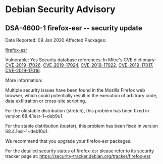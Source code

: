 
Debian Security Advisory
========================


DSA-4600-1 firefox-esr -- security update
-----------------------------------------



Date Reported:
09 Jan 2020
Affected Packages:

[firefox-esr](https://packages.debian.org/src:firefox-esr)

Vulnerable:
Yes
Security database references:
In Mitre's CVE dictionary: [CVE-2019-17026](https://security-tracker.debian.org/tracker/CVE-2019-17026), [CVE-2019-17024](https://security-tracker.debian.org/tracker/CVE-2019-17024), [CVE-2019-17022](https://security-tracker.debian.org/tracker/CVE-2019-17022), [CVE-2019-17017](https://security-tracker.debian.org/tracker/CVE-2019-17017), [CVE-2019-17016](https://security-tracker.debian.org/tracker/CVE-2019-17016).  

More information:

Multiple security issues have been found in the Mozilla Firefox
web browser, which could potentially result in the execution
of arbitrary code, data exfiltration or cross-site scripting.


For the oldstable distribution (stretch), this problem has been fixed
in version 68.4.1esr-1~deb9u1.


For the stable distribution (buster), this problem has been fixed in
version 68.4.1esr-1~deb10u1.


We recommend that you upgrade your firefox-esr packages.


For the detailed security status of firefox-esr please refer to
its security tracker page at:
<https://security-tracker.debian.org/tracker/firefox-esr>





